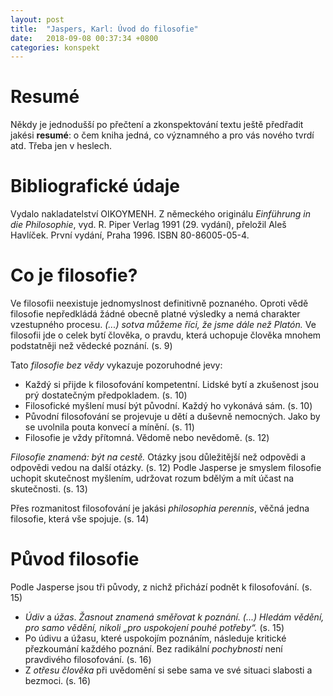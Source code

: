 ```yaml
---
layout: post
title:  "Jaspers, Karl: Úvod do filosofie"
date:   2018-09-08 00:37:34 +0800
categories: konspekt
---
```

# Resumé

Někdy je jednodušší po přečtení a zkonspektování textu ještě předřadit jakési **resumé**: o čem kniha jedná, co významného a pro vás nového tvrdí atd. Třeba jen v heslech.

# Bibliografické údaje

Vydalo nakladatelství OIKOYMENH. Z německého originálu *Einführung in die Philosophie*, vyd. R. Piper Verlag 1991 (29. vydání), přeložil Aleš Havlíček. První vydání, Praha 1996. ISBN 80-86005-05-4.

# Co je filosofie?

Ve filosofii neexistuje jednomyslnost definitivně poznaného. Oproti vědě filosofie nepředkládá žádné obecně platné výsledky a nemá charakter vzestupného procesu. *(...) sotva můžeme říci, že jsme dále než Platón.* Ve filosofii jde o celek bytí člověka, o pravdu, která uchopuje člověka mnohem podstatněji než vědecké poznání. (s. 9)

Tato *filosofie bez vědy* vykazuje pozoruhodné jevy:

- Každý si přijde k filosofování kompetentní. Lidské bytí a zkušenost jsou prý dostatečným předpokladem. (s. 10)
- Filosofické myšlení musí být původní. Každý ho vykonává sám. (s. 10)
- Původní filosofování se projevuje u dětí a duševně nemocných. Jako by se uvolnila pouta konvecí a mínění. (s. 11)
- Filosofie je vždy přítomná. Vědomě nebo nevědomě. (s. 12)

*Filosofie znamená: být na cestě.* Otázky jsou důležitější než odpovědi a odpovědi vedou na další otázky. (s. 12) Podle Jasperse je smyslem filosofie uchopit skutečnost myšlením, udržovat rozum bdělým a mít účast na skutečnosti. (s. 13)

Přes rozmanitost filosofování je jakási *philosophia perennis*, věčná jedna filosofie, která vše spojuje. (s. 14)

# Původ filosofie

Podle Jasperse jsou tři původy, z nichž přichází podnět k filosofování. (s. 15)

- *Údiv* a *úžas*. *Žasnout znamená směřovat k poznání. (...) Hledám vědění, pro samo vědění, nikoli „pro uspokojení pouhé potřeby“.* (s. 15)
- Po údivu a úžasu, které uspokojím poznáním, následuje kritické přezkoumání každého poznání. Bez radikální *pochybnosti* není pravdivého filosofování. (s. 16)
- Z *otřesu člověka* při uvědomění si sebe sama ve své situaci slabosti a bezmoci. (s. 16)
